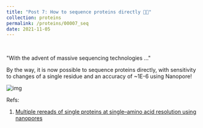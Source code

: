 ```yaml
---
title: "Post 7: How to sequence proteins directly 👨‍💻"
collection: proteins
permalink: /proteins/00007_seq
date: 2021-11-05
---
```


&nbsp;

"With the advent of massive sequencing technologies ..."

By the way, it is now possible to sequence proteins directly, with sensitivity to changes of a single residue and an accuracy of ~1E-6 using Nanopore!

![img](/images/proteins/00007_seq.jpg)


Refs:
1. [Multiple rereads of single proteins at single–amino acid resolution using nanopores](https://www.science.org/doi/10.1126/science.abl4381)
